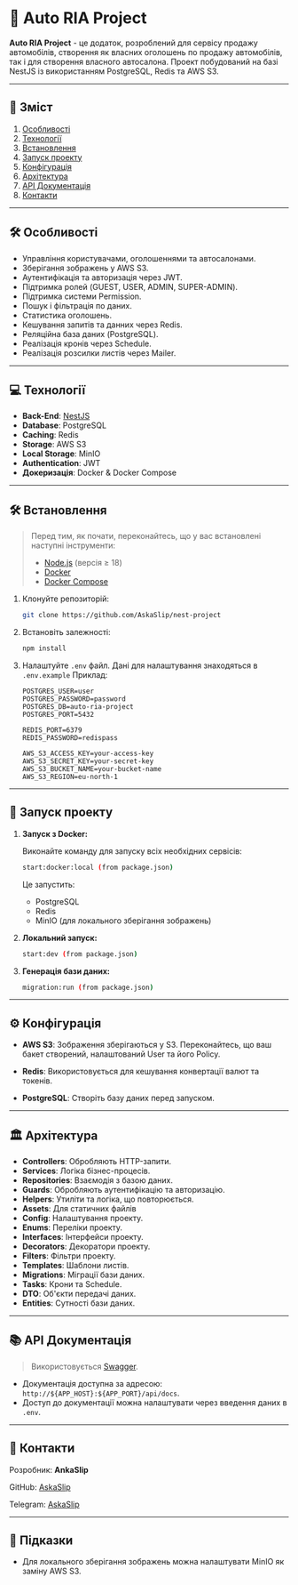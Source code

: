 
# 🚀 Auto RIA Project

**Auto RIA Project** - це додаток, розроблений для сервісу продажу автомобілів, створення як власних оголошень по продажу автомобілів, так і для створення власного автосалона.  Проект побудований на базі NestJS із використанням PostgreSQL, Redis та AWS S3.

---

## 📖 Зміст

1. [Особливості](#особливості)
2. [Технології](#технології)
3. [Встановлення](#встановлення)
4. [Запуск проекту](#запуск-проекту)
5. [Конфігурація](#конфігурація)
6. [Архітектура](#архітектура)
7. [API Документація](#api-документація)
8. [Контакти](#контакти)

---

## 🛠 Особливості

- Управління користувачами, оголошеннями та автосалонами.
- Зберігання зображень у AWS S3.
- Аутентифікація та авторизація через JWT.
- Підтримка ролей (GUEST, USER, ADMIN, SUPER-ADMIN).
- Підтримка системи Permission.
- Пошук і фільтрація по даних.
- Статистика оголошень.
- Кешування запитів та данних через Redis.
- Реляційна база даних (PostgreSQL).
- Реалізація кронів через Schedule.
- Реалізація розсилки листів через Mailer.

---

## 💻 Технології

- **Back-End**: [NestJS](https://nestjs.com)
- **Database**: PostgreSQL
- **Caching**: Redis
- **Storage**: AWS S3
- **Local Storage**: MinIO
- **Authentication**: JWT
- **Докеризація**: Docker & Docker Compose

---

## 🛠 Встановлення

> Перед тим, як почати, переконайтесь, що у вас встановлені наступні інструменти:
> - [Node.js](https://nodejs.org/) (версія ≥ 18)
> - [Docker](https://www.docker.com/)
> - [Docker Compose](https://docs.docker.com/compose/)

1. Клонуйте репозиторій:

   ```bash
   git clone https://github.com/AskaSlip/nest-project
   ```

2. Встановіть залежності:

   ```bash
   npm install
   ```

3. Налаштуйте `.env` файл. Дані для налаштування знаходяться в `.env.example` Приклад:

   ```env
   POSTGRES_USER=user
   POSTGRES_PASSWORD=password
   POSTGRES_DB=auto-ria-project
   POSTGRES_PORT=5432

   REDIS_PORT=6379
   REDIS_PASSWORD=redispass

   AWS_S3_ACCESS_KEY=your-access-key
   AWS_S3_SECRET_KEY=your-secret-key
   AWS_S3_BUCKET_NAME=your-bucket-name
   AWS_S3_REGION=eu-north-1
   ```

---

## 🚀 Запуск проекту

1. **Запуск з Docker:**

   Виконайте команду для запуску всіх необхідних сервісів:

   ```bash
   start:docker:local (from package.json)
   ```

   Це запустить:
    - PostgreSQL
    - Redis
    - MinIO (для локального зберігання зображень)


2. **Локальний запуск:**

   ```bash
   start:dev (from package.json)
   ```
   
3. **Генерація бази даних:**

   ```bash
   migration:run (from package.json)
   ```


---

## ⚙️ Конфігурація

- **AWS S3**:
  Зображення зберігаються у S3. Переконайтесь, що ваш бакет створений, налаштований User та його Policy.

- **Redis**:
  Використовується для кешування конвертації валют та токенів.

- **PostgreSQL**:
  Створіть базу даних перед запуском.

---

## 🏛 Архітектура

- **Controllers**: Обробляють HTTP-запити.
- **Services**: Логіка бізнес-процесів.
- **Repositories**: Взаємодія з базою даних.
- **Guards**: Обробляють аутентифікацію та авторизацію.
- **Helpers**: Утиліти та логіка, що повторюється.
- **Assets**: Для статичних файлів
- **Config**: Налаштування проекту.
- **Enums**: Переліки проекту.
- **Interfaces**: Інтерфейси проекту.
- **Decorators**: Декоратори проекту.
- **Filters**: Фільтри проекту.
- **Templates**: Шаблони листів.
- **Migrations**: Міграції бази даних.
- **Tasks**: Крони та Schedule.
- **DTO**: Об'єкти передачі даних.
- **Entities**: Сутності бази даних.

---

## 📚 API Документація

> Використовується [Swagger](https://swagger.io/).

- Документація доступна за адресою: `http://${APP_HOST}:${APP_PORT}/api/docs`.
- Доступ до документації можна налаштувати через введення даних в `.env`.

---

## 📩 Контакти

Розробник: **AnkaSlip**   

GitHub: [AskaSlip](https://github.com/AskaSlip)

Telegram: [AskaSlip](https://t.me/askavaren)

---

## 📌 Підказки

- Для локального зберігання зображень можна налаштувати MinIO як заміну AWS S3.

